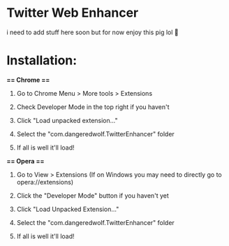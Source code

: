 Twitter Web Enhancer
==================

i need to add stuff here soon but for now enjoy this pig lol 🐷


Installation:
==================

**== Chrome ==**

1. Go to Chrome Menu > More tools > Extensions

2. Check Developer Mode in the top right if you haven't

3. Click "Load unpacked extension..."

4. Select the "com.dangeredwolf.TwitterEnhancer" folder

5. If all is well it'll load!

**== Opera ==**

1. Go to View > Extensions (If on Windows you may need to directly go to opera://extensions)

2. Click the "Developer Mode" button if you haven't yet

3. Click "Load Unpacked Extension..."

4. Select the "com.dangeredwolf.TwitterEnhancer" folder

5. If all is well it'll load!
